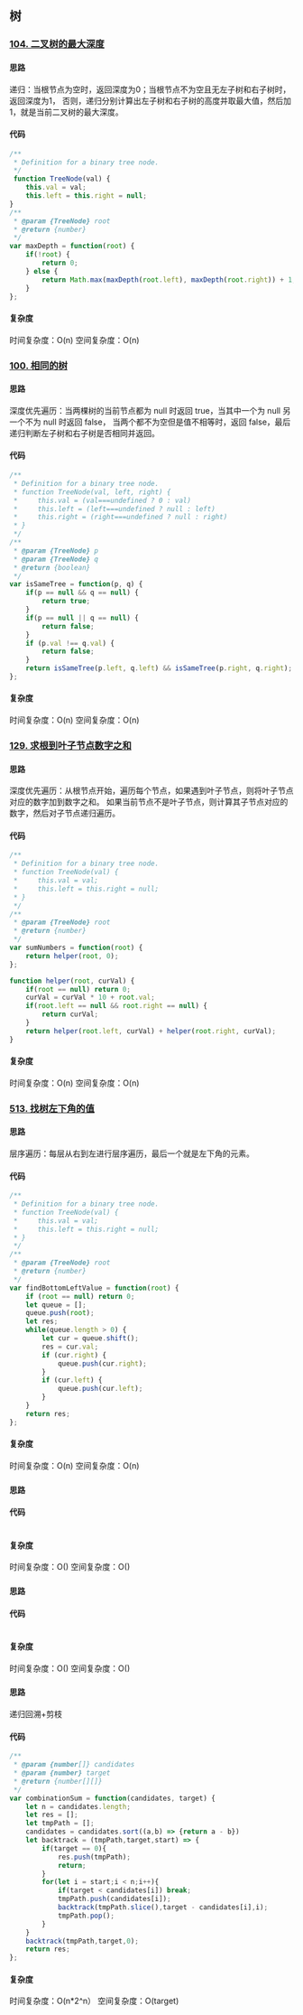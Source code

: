 ## 树
### [104. 二叉树的最大深度](https://leetcode-cn.com/problems/maximum-depth-of-binary-tree/submissions/)
#### 思路
递归：当根节点为空时，返回深度为0；当根节点不为空且无左子树和右子树时，返回深度为1，
否则，递归分别计算出左子树和右子树的高度并取最大值，然后加1，就是当前二叉树的最大深度。
#### 代码
```js
/**
 * Definition for a binary tree node.
 */
 function TreeNode(val) {
    this.val = val;
    this.left = this.right = null;
}
/**
 * @param {TreeNode} root
 * @return {number}
 */
var maxDepth = function(root) {
    if(!root) {
        return 0;
    } else {
        return Math.max(maxDepth(root.left), maxDepth(root.right)) + 1;
    }
};
```
#### 复杂度
时间复杂度：O(n)
空间复杂度：O(n)
### [100. 相同的树](https://leetcode-cn.com/problems/same-tree/)
#### 思路
深度优先遍历：当两棵树的当前节点都为 null 时返回 true，当其中一个为 null 另一个不为 null 时返回 false，
当两个都不为空但是值不相等时，返回 false，最后递归判断左子树和右子树是否相同并返回。    
#### 代码
```js
/**
 * Definition for a binary tree node.
 * function TreeNode(val, left, right) {
 *     this.val = (val===undefined ? 0 : val)
 *     this.left = (left===undefined ? null : left)
 *     this.right = (right===undefined ? null : right)
 * }
 */
/**
 * @param {TreeNode} p
 * @param {TreeNode} q
 * @return {boolean}
 */
var isSameTree = function(p, q) {
    if(p == null && q == null) {
        return true;
    } 
    if(p == null || q == null) {
        return false;
    } 
    if (p.val !== q.val) {
        return false;
    }
    return isSameTree(p.left, q.left) && isSameTree(p.right, q.right);
};
```
#### 复杂度
时间复杂度：O(n)
空间复杂度：O(n)
### [129. 求根到叶子节点数字之和](https://leetcode-cn.com/problems/sum-root-to-leaf-numbers/)
#### 思路
深度优先遍历：从根节点开始，遍历每个节点，如果遇到叶子节点，则将叶子节点对应的数字加到数字之和。
如果当前节点不是叶子节点，则计算其子节点对应的数字，然后对子节点递归遍历。
#### 代码
```js
/**
 * Definition for a binary tree node.
 * function TreeNode(val) {
 *     this.val = val;
 *     this.left = this.right = null;
 * }
 */
/**
 * @param {TreeNode} root
 * @return {number}
 */
var sumNumbers = function(root) {
    return helper(root, 0);
};

function helper(root, curVal) {
    if(root == null) return 0;
    curVal = curVal * 10 + root.val;
    if(root.left == null && root.right == null) {
        return curVal;
    }
    return helper(root.left, curVal) + helper(root.right, curVal);
}
```
#### 复杂度
时间复杂度：O(n)
空间复杂度：O(n)
### [513. 找树左下角的值](https://leetcode-cn.com/problems/find-bottom-left-tree-value/)
#### 思路
层序遍历：每层从右到左进行层序遍历，最后一个就是左下角的元素。
#### 代码
```js
/**
 * Definition for a binary tree node.
 * function TreeNode(val) {
 *     this.val = val;
 *     this.left = this.right = null;
 * }
 */
/**
 * @param {TreeNode} root
 * @return {number}
 */
var findBottomLeftValue = function(root) {
    if (root == null) return 0;
    let queue = [];
    queue.push(root);
    let res;
    while(queue.length > 0) {
        let cur = queue.shift();
        res = cur.val;
        if (cur.right) {
            queue.push(cur.right);
        }
        if (cur.left) {
            queue.push(cur.left);
        }
    }
    return res;
};
```
#### 复杂度
时间复杂度：O(n)
空间复杂度：O(n)

### []()
#### 思路

#### 代码
```js

```
#### 复杂度
时间复杂度：O()
空间复杂度：O()

### []()
#### 思路

#### 代码
```js

```
#### 复杂度
时间复杂度：O()
空间复杂度：O()

### []()
#### 思路
递归回溯+剪枝
#### 代码
```js
/**
 * @param {number[]} candidates
 * @param {number} target
 * @return {number[][]}
 */
var combinationSum = function(candidates, target) {
    let n = candidates.length;
    let res = [];
    let tmpPath = [];
    candidates = candidates.sort((a,b) => {return a - b})
    let backtrack = (tmpPath,target,start) => {
        if(target == 0){
            res.push(tmpPath);
            return;
        }
        for(let i = start;i < n;i++){
            if(target < candidates[i]) break;
            tmpPath.push(candidates[i]);
            backtrack(tmpPath.slice(),target - candidates[i],i);
            tmpPath.pop();
        }
    }
    backtrack(tmpPath,target,0);
    return res;
};
```
#### 复杂度
时间复杂度：O(n*2^n）
空间复杂度：O(target)